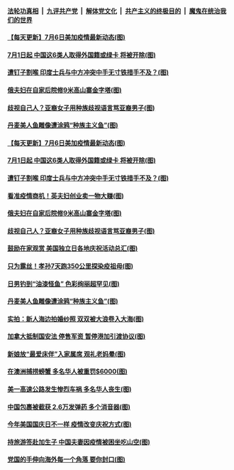 

####  [法轮功真相](../../../../basic/blob/master/README.md?t=07062202) &nbsp;|&nbsp; [九评共产党](../../../../9ping.md/blob/master/README.md?t=07062202) &nbsp;|&nbsp; [解体党文化](../../../../jtdwh.md/blob/master/README.md?t=07062202)  &nbsp;|&nbsp; [共产主义的终极目的](../../../../gczydzjmd.md/blob/master/README.md?t=07062202) &nbsp;|&nbsp; [魔鬼在统治我们的世界](../../../../mgztzwmdsj.md/blob/master/README.md?t=07062202) 

#### [【每天更新】7月6日美加疫情最新动态(图)](../pages/p3/938379.md?t=07062202) 

#### [7月1日起 中国这6类人取得外国籍或绿卡 将被开除(图)](../pages/p3/938811.md?t=07062202) 

#### [遭钉子割喉 印度士兵与中方冲突中手无寸铁措手不及？(图)](../pages/p3/938808.md?t=07062202) 

#### [俄夫妇在自家后院修9米高山寨金字塔(图)](../pages/p3/938763.md?t=07062202) 

#### [歧视自己人？亚裔女子用种族歧视语言骂亚裔男子(图)](../pages/p3/938719.md?t=07062202) 

#### [丹麦美人鱼雕像遭涂鸦“种族主义鱼”(图)](../pages/p3/938679.md?t=07062202) 

#### [【每天更新】7月6日美加疫情最新动态(图)](../pages/p3/938379.md?t=07062202) 

#### [7月1日起 中国这6类人取得外国籍或绿卡 将被开除(图)](../pages/p3/938811.md?t=07062202) 

#### [遭钉子割喉 印度士兵与中方冲突中手无寸铁措手不及？(图)](../pages/p3/938808.md?t=07062202) 

#### [看准疫情商机！英夫妇创业卖一物大赚(图)](../pages/p3/938764.md?t=07062202) 

#### [俄夫妇在自家后院修9米高山寨金字塔(图)](../pages/p3/938763.md?t=07062202) 

#### [歧视自己人？亚裔女子用种族歧视语言骂亚裔男子(图)](../pages/p3/938719.md?t=07062202) 

#### [鼓励在家观赏 美国独立日各地庆祝活动总汇(图)](../pages/p3/938686.md?t=07062202) 

#### [只为露丝！孝孙7天跑350公里探染疫祖母(图)](../pages/p3/938682.md?t=07062202) 

#### [日男钓到“油漆怪鱼” 色彩绚丽超罕见(图)](../pages/p3/938680.md?t=07062202) 

#### [丹麦美人鱼雕像遭涂鸦“种族主义鱼”(图)](../pages/p3/938679.md?t=07062202) 

#### [实拍：新人海边拍婚纱照 双双被大浪卷入大海(图)](../pages/p3/938670.md?t=07062202) 

#### [加拿大抵制国安法 停售军资 暂停港加引渡协议(图)](../pages/p3/938612.md?t=07062202) 

#### [新娘放“最爱床伴”入家属席 观礼老妈晕(图)](../pages/p3/938599.md?t=07062202) 

#### [在澳洲捕捞螃蟹 多名华人被重罚$6000(图)](../pages/p3/938494.md?t=07062202) 

#### [美一高速公路发生惨烈车祸 多名华人丧生(图)](../pages/p3/938592.md?t=07062202) 


#### [中国包裹被截获 2.6万发弹药 多个消音器(图)](../pages/p3/938590.md?t=07062202) 

#### [今年美国国庆日不一样 疫情改变庆祝方式(图)](../pages/p3/938587.md?t=07062202) 

#### [持旅游签赴加生子 中国夫妻因疫情被困坐吃山空(图)](../pages/p3/938514.md?t=07062202) 

#### [党国的手伸向海外每一个角落 要你封口(图)](../pages/p3/938521.md?t=07062202) 

